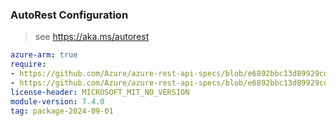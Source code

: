 ### AutoRest Configuration

> see https://aka.ms/autorest

``` yaml
azure-arm: true
require:
- https://github.com/Azure/azure-rest-api-specs/blob/e6892bbc13d89929cdbe3b39385628543263f80b/specification/netapp/resource-manager/readme.md
- https://github.com/Azure/azure-rest-api-specs/blob/e6892bbc13d89929cdbe3b39385628543263f80b/specification/netapp/resource-manager/readme.go.md
license-header: MICROSOFT_MIT_NO_VERSION
module-version: 7.4.0
tag: package-2024-09-01
```